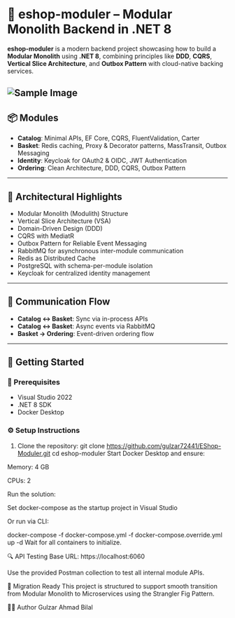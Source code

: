 # 🛒 eshop-moduler – Modular Monolith Backend in .NET 8

**eshop-moduler** is a modern backend project showcasing how to build a **Modular Monolith** using **.NET 8**, combining principles like **DDD**, **CQRS**, **Vertical Slice Architecture**, and **Outbox Pattern** with cloud-native backing services.

![Sample Image](https://sdmntprsouthcentralus.oaiusercontent.com/files/00000000-cf14-61f7-b19c-4f374fe3496d/raw?se=2025-05-21T11%3A11%3A18Z&sp=r&sv=2024-08-04&sr=b&scid=24a95671-bc21-5e1b-8c56-103be464cc7d&skoid=bbd22fc4-f881-4ea4-b2f3-c12033cf6a8b&sktid=a48cca56-e6da-484e-a814-9c849652bcb3&skt=2025-05-20T22%3A32%3A44Z&ske=2025-05-21T22%3A32%3A44Z&sks=b&skv=2024-08-04&sig=tAk48GrOcY461GDpK5Co198uZcoln/bHt9CyEHoYLDY%3D)
---

## 📦 Modules

- **Catalog**: Minimal APIs, EF Core, CQRS, FluentValidation, Carter
- **Basket**: Redis caching, Proxy & Decorator patterns, MassTransit, Outbox Messaging
- **Identity**: Keycloak for OAuth2 & OIDC, JWT Authentication
- **Ordering**: Clean Architecture, DDD, CQRS, Outbox Pattern

---

## 🧱 Architectural Highlights

- Modular Monolith (Modulith) Structure
- Vertical Slice Architecture (VSA)
- Domain-Driven Design (DDD)
- CQRS with MediatR
- Outbox Pattern for Reliable Event Messaging
- RabbitMQ for asynchronous inter-module communication
- Redis as Distributed Cache
- PostgreSQL with schema-per-module isolation
- Keycloak for centralized identity management

---

## 🔁 Communication Flow

- **Catalog ↔ Basket**: Sync via in-process APIs
- **Catalog ↔ Basket**: Async events via RabbitMQ
- **Basket → Ordering**: Event-driven ordering flow

---

## 🚀 Getting Started

### 🔧 Prerequisites

- Visual Studio 2022
- .NET 8 SDK
- Docker Desktop

### ⚙️ Setup Instructions

1. Clone the repository:
   git clone https://github.com/gulzar72441/EShop-Moduler.git
   cd eshop-moduler
Start Docker Desktop and ensure:

Memory: 4 GB

CPUs: 2

Run the solution:

Set docker-compose as the startup project in Visual Studio

Or run via CLI:

docker-compose -f docker-compose.yml -f docker-compose.override.yml up -d
Wait for all containers to initialize.

🔍 API Testing
Base URL: https://localhost:6060

Use the provided Postman collection to test all internal module APIs.

🔄 Migration Ready
This project is structured to support smooth transition from Modular Monolith to Microservices using the Strangler Fig Pattern.

👨‍💻 Author
Gulzar Ahmad Bilal
